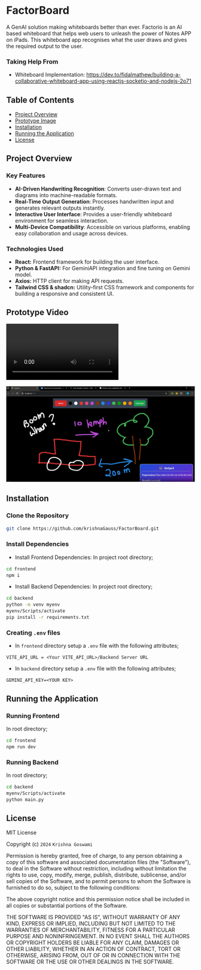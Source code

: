 # FactorBoard

A GenAI solution making whiteboards better than ever. Factorio is an AI based whiteboard that helps web users to unleash the power of Notes APP on iPads. This whiteboard app recognises what the user draws and gives the required output to the user.

### Taking Help From

- Whiteboard Implementation: https://dev.to/fidalmathew/building-a-collaborative-whiteboard-app-using-reactjs-socketio-and-nodejs-2o71

## Table of Contents

- [Project Overview](#project-overview)
- [Prototype Image](#prototype-image)
- [Installation](#installation)
- [Running the Application](#running-the-application)
- [License](#license)

## Project Overview

### Key Features

- **AI-Driven Handwriting Recognition**: Converts user-drawn text and diagrams into machine-readable formats.
- **Real-Time Output Generation**: Processes handwritten input and generates relevant outputs instantly.
- **Interactive User Interface**: Provides a user-friendly whiteboard environment for seamless interaction.
- **Multi-Device Compatibility**: Accessible on various platforms, enabling easy collaboration and usage across devices.

### Technologies Used

- **React:** Frontend framework for building the user interface.
- **Python & FastAPI:** For GeminiAPI integration and fine tuning on Gemini model.
- **Axios:** HTTP client for making API requests.
- **Tailwind CSS & shadcn:** Utility-first CSS framework and components for building a responsive and consistent UI.

## Prototype Video

![Prototype Video](/frontend/public/proto.mp4)

![Prototype Image](/frontend/public/image_factorio.png)

## Installation

### Clone the Repository

```bash
git clone https://github.com/krishnaGauss/FactorBoard.git
```

### Install Dependencies

- Install Frontend Dependencies:
  In project root directory;

```bash
cd frontend
npm i
```

- Install Backend Dependencies:
  In project root directory;

```bash
cd backend
python -m venv myenv
myenv/Scripts/activate
pip install -r requirements.txt
```

### Creating `.env` files

- In `frontend` directory setup a `.env` file with the following attributes;

```text
VITE_API_URL = <Your VITE_API_URL>/Backend Server URL
```

- In `backend` directory setup a `.env` file with the following attributes;

```text
GEMINI_API_KEY=<YOUR KEY>
```

## Running the Application

### Running Frontend

In root directory;

```bash
cd frontend
npm run dev
```

### Running Backend

In root directory;

```bash
cd backend
myenv/Scripts/activate
python main.py
```

## License

MIT License

Copyright (c) `2024` `Krishna Goswami`

Permission is hereby granted, free of charge, to any person obtaining a copy
of this software and associated documentation files (the "Software"), to deal
in the Software without restriction, including without limitation the rights
to use, copy, modify, merge, publish, distribute, sublicense, and/or sell
copies of the Software, and to permit persons to whom the Software is
furnished to do so, subject to the following conditions:

The above copyright notice and this permission notice shall be included in all
copies or substantial portions of the Software.

THE SOFTWARE IS PROVIDED "AS IS", WITHOUT WARRANTY OF ANY KIND, EXPRESS OR
IMPLIED, INCLUDING BUT NOT LIMITED TO THE WARRANTIES OF MERCHANTABILITY,
FITNESS FOR A PARTICULAR PURPOSE AND NONINFRINGEMENT. IN NO EVENT SHALL THE
AUTHORS OR COPYRIGHT HOLDERS BE LIABLE FOR ANY CLAIM, DAMAGES OR OTHER
LIABILITY, WHETHER IN AN ACTION OF CONTRACT, TORT OR OTHERWISE, ARISING FROM,
OUT OF OR IN CONNECTION WITH THE SOFTWARE OR THE USE OR OTHER DEALINGS IN THE
SOFTWARE.

